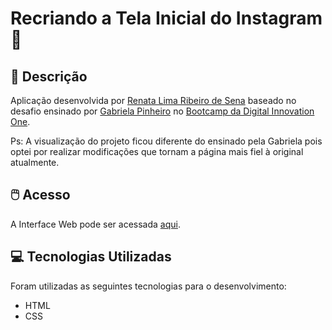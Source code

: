 # Recriando a Tela Inicial do Instagram 📸 
## 📃 Descrição


Aplicação desenvolvida por [Renata Lima Ribeiro de Sena](https://github.com/renadeveloper) baseado no desafio ensinado por [Gabriela Pinheiro](https://github.com/SpruceGabriela/instagram-dio) no [Bootcamp da Digital Innovation One](https://web.digitalinnovation.one/).

Ps: A visualização do projeto ficou diferente do ensinado pela Gabriela pois optei por realizar modificações que tornam a página mais fiel à original atualmente.


## 🖱️ Acesso


A Interface Web pode ser acessada [aqui](https://renadeveloper.github.io/instagram/).


## 💻 Tecnologias Utilizadas


Foram utilizadas as seguintes tecnologias para o desenvolvimento:

- HTML
- CSS


